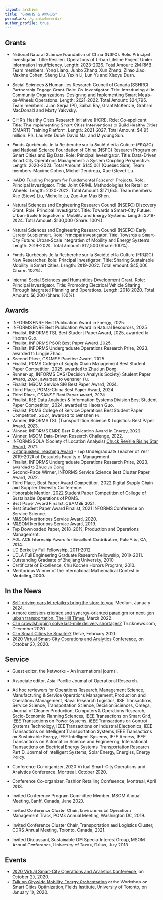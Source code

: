 ```yaml
---
layout: archive
title: "GRANTS & AWARDS"
permalink: /grants&awards/
author_profile: true
---
```


Grants
---
* National Natural Science Foundation of China (NSFC).
  Role: Principal Investigator.
  Title: Resilient Operations of Urban Lifeline Project Under Information Insufficiency.
  Length: 2023-2026.
  Total Amount: 2M RMB.
  Team members: Yong Liang, Junbo Zhang, Xun Zhang, Zihao Jiao, Maxime Cohen, Sheng Liu, Yexin Li, Lun Yu and Xiaoyu Duan. 

* Social Sciences & Humanities Research Council of Canada (SSHRC) Partnership Engage Grant.
  Role: Co-investigator.
  Title: Introducing AI in Community Organizations: Designing and Implementing Smart Meals-on-Wheels Operations.
  Length: 2021-2022.
  Total Amount: $24,795.
  Team members: Juan Serpa (PI), Saibal Ray, Grant McKenzie, Graham MacDonald and Morty Yalovsky.

* CIHR’s Healthy Cities Research Initiative (HCRI).
  Role: Co-applicant.
  Title: The Implementing Smart Cities Interventions to Build Healthy Cities (SMART) Training Platform.
  Length: 2021-2027.
  Total Amount: $4.95 million.
  PIs: Laurette Dubé, David Ma, and Miyoung Suh.

* Fonds Québécois de la Recherche sur la Société et la Culture (FRQSC) and National Science Foundation of China (NSFC) Research Program on Smart      Cities and Big Data.
  Role: Principal Investigator.
  Title: Data-Driven Smart City Operations Management: a System Coupling Perspective.
  Length: 2020-2023.
  Total Amount: $145,061 (Quebec Side).
  Team members: Maxime Cohen, Michel Gendreau, Xue (Steve) Liu.

* IVADO Funding Program for Fundamental Research Projects.
  Role: Principal Investigator.
  Title: Joint OR/ML Methodologies for Retail on Wheels.
  Length: 2020-2022.
  Total Amount: $171,645.
  Team members: Xue (Steve) Liu, Michelle Lu, Zuo-Jun Max Shen.

* Natural Sciences and Engineering Research Council (NSERC) Discovery Grant.
  Role: Principal Investigator.
  Title: Towards a Smart-City Future: Urban-Scale Integration of Mobility and Energy Systems.
  Length: 2019-2024.
  Total Amount: $130,000 (Share: 100%).

* Natural Sciences and Engineering Research Council (NSERC) Early Career Supplement.
Role: Principal Investigator.
Title: Towards a Smart-City Future: Urban-Scale Integration of Mobility and Energy Systems.
Length: 2019-2020.
Total Amount: $12,500 (Share: 100%).

* Fonds Québécois de la Recherche sur la Société et la Culture (FRQSC) New Researcher.
  Role: Principal Investigator.
  Title: Sharing Sustainable Mobility in Smart Cities.
  Length: 2019-2022.
  Total Amount: $45,000 (Share: 100%).
​
* Internal Social Sciences and Humanities Development Grant.
  Role: Principal Investigator.
  Title: Promoting Electrical Vehicle Sharing Through Integrated Planning and Operations.
  Length: 2018-2020.
  Total Amount: $6,200 (Share: 100%).

Awards
---
* INFORMS ENRE Best Publication Award in Energy, 2025.
* INFORMS ENRE Best Publication Award in Natural Resources, 2025.
* Finalist, INFORMS TSL Best Student Paper Award, 2025, awarded to Haoran Guo. 
* Finalist, INFORMS PSOR Best Paper Award, 2025.
* Finalist, INFORMS Undergraduate Operations Research Prize, 2023, awarded to Lingjie Zhao. ​
* Second Place, CSAMSE Practice Award, 2025.
* Finalist, POMS College of Supply Chain Management Best Student Paper Competition, 2025, awarded to Zhuolun Dong.
* Runner-up, INFORMS DAS (Decision Analysis Society) Student Paper Award, 2024, awarded to Genshen Fu.
* Finalist, MSOM Service SIG Best Paper Award, 2024.
* Third Place, POMS-China Best Paper Award, 2024.
* Third Place, CSAMSE Best Paper Award, 2024.
* Finalist, IISE Data Analytics & Information Systems Division Best Student Paper Competition, 2024, awarded to Haoran Guo.
* Finalist, POMS College of Service Operations Best Student Paper Competition, 2024, awarded to Genshen Fu.
* ​Winner, INFORMS TSL (Transportation Science & Logistics) Best Paper Award, 2023.
* Winner, INFORMS ENRE Best Publication Award in Energy, 2022.
* Winner, MSOM Data-Driven Research Challenge, 2022.
* INFORMS SOLA (Society of Location Analysis) [Chuck ReVelle Rising Star Award](https://www.informs.org/Recognizing-Excellence/Community-Prizes/Section-on-Location-Analysis/Chuck-ReVelle-Rising-Star-Award), 2021.
* ​[Distinguished Teaching Award](https://www.mcgill.ca/channels/channels/news/desautels-professors-celebrated-their-teaching-excellence-323094) - Top Undergraduate Teacher of Year 2019-2020 of Desautels Faculty of Management.
* Finalist, INFORMS Undergraduate Operations Research Prize, 2023, awarded to Zhuolun Dong. ​
* Second-Place Winner, INFORMS Service Science Best Cluster Paper Award, 2022.
* Third Place, Best Paper Award Competition, 2022 Digital Supply Chain and Supplier Diversity Conference.
* Honorable Mention, 2022 Student Paper Competition of College of Sustainable Operations of POMS.
* Best Paper Award Finalist, CSAMSE 2021.
* Best Student Paper Award Finalist, 2021 INFORMS Conference on Service Science.
* M&SOM Meritorious Service Award, 2020.
* M&SOM Meritorious Service Award, 2019.
* Top Downloaded Paper, 2018–2019, Production and Operations Management.
* AOL ACE Internship Award for Excellent Contribution, Palo Alto, CA, 2014.
* UC Berkeley Full Fellowship, 2011–2012
* UCLA Full Engineering Graduate Research Fellowship, 2010-2011.
* Outstanding Graduate of Zhejiang University, 2010.
* Certificate of Excellence, Chu Kochen Honors Program, 2010.
* Meritorious Winner of the International Mathematical Contest in Modeling, 2009.

In the News
---
* [Self-driving cars let retailers bring the store to you](https://medium.com/texas-mccombs/self-driving-cars-let-retailers-bring-the-store-to-you-848f3acccbaa). Medium, January 2024. 
* [A more decision-oriented and synergy-oriented paradigm for next-gen urban transportation. The Hill Times](https://www.hilltimes.com/story/2022/02/28/a-more-decision-oriented-and-synergy-oriented-paradigm-for-next-gen-urban-transportation/270268/), March 2022. 
* [Can crowdshipping solve last-mile delivery shortages?](https://www.trucknews.com/transportation/can-crowdshipping-solve-last-mile-delivery-shortages/1003147601/) Trucknews.com, December 2020.
* [Can Smart Cities Be Smarter?](https://delve.mcgill.ca/read/can-smart-cities-be-smarter/) Delve, February 2021.
* [2020 Virtual Smart-City Operations and Analytics Conference](https://connect.informs.org/communities/community-home/digestviewer/viewthread?GroupId=469&MessageKey=43ab423d-3005-4b55-9b00-aede8c0fec10&CommunityKey=1d5653fa-85c8-46b3-8176-869b140e5e3c&tab=digestviewer&hlmlt=VT), on October 20, 2020.
  
Service
---
* Guest editor, the Networks – An international journal.
* Associate editor, Asia-Pacific Journal of Operational Research.

* Ad hoc reviewers for Operations Research, Management Science, Manufacturing & Service Operations Management, Production and Operations Management, Naval Research Logistics, IISE Transactions, Service Science, Transportation Science, Decision Sciences, Omega, Journal of Cleaner Production, Computers & Operations Research, Socio-Economic Planning Sciences, IEEE Transactions on Smart Grid, IEEE Transactions on Power Systems, IEEE Transactions on Control Systems Technology, IEEE Transactions on Industrial Electronics, IEEE Transactions on Intelligent Transportation Systems, IEEE Transactions on Sustainable Energy, IEEE Intelligent Systems, IEEE Access, IEEE Transactions on Automation Science and Engineering, International Transactions on Electrical Energy Systems, Transportation Research Part D, Journal of Intelligent Systems, Solar Energy, Energies, Energy Policy.
  
* Conference Co-organizer, 2020 Virtual Smart-City Operations and Analytics Conference, Montreal, October 2020.
* Conference Co-organizer, Fashion Retailing Conference, Montreal, April 2018.
* Invited Conference Program Committee Member, MSOM Annual Meeting, Banff, Canada, June 2020.
* Invited Conference Cluster Chair, Environmental Operations Management Track, POMS Annual Meeting, Washington DC, 2019.
* Invited Conference Cluster Chair, Transportation and Logistics Cluster, CORS Annual Meeting, Toronto, Canada, 2021.
* Invited Discussant, Sustainable OM Special Interest Group, MSOM Annual Conference, University of Texas, Dallas, July 2018.

Events
---
* ​[2020 Virtual Smart-City Operations and Analytics Conference](https://connect.informs.org/communities/community-home/digestviewer/viewthread?GroupId=469&MessageKey=43ab423d-3005-4b55-9b00-aede8c0fec10&CommunityKey=1d5653fa-85c8-46b3-8176-869b140e5e3c&tab=digestviewer&hlmlt=VT), on October 20, 2020.
* [Talk on Citywide Mobility-Energy Orchestration](https://www.fields.utoronto.ca/talks/Citywide-Mobility-Energy-Orchestration-Shared-Electric-Vehicles-to-Self-Sufficient-and) at the Workshop on Smart Cities Optimization, Fields Institute, University of Toronto, on January 10, 2020.



